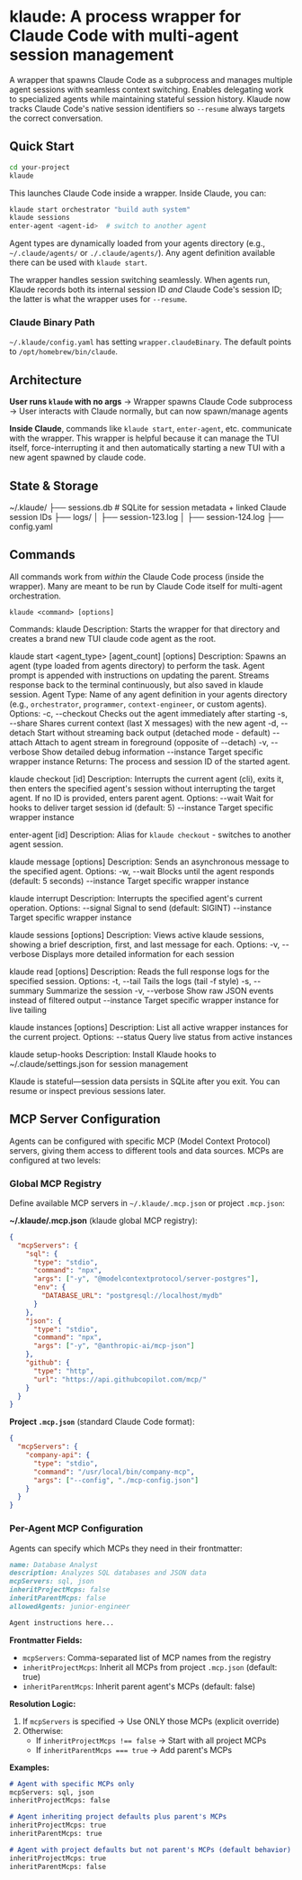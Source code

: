 # klaude: A process wrapper for Claude Code with multi-agent session management

A wrapper that spawns Claude Code as a subprocess and manages multiple agent sessions with seamless context switching. Enables delegating work to specialized agents while maintaining stateful session history. Klaude now tracks Claude Code's native session identifiers so `--resume` always targets the correct conversation.

## Quick Start

```bash
cd your-project
klaude
```

This launches Claude Code inside a wrapper. Inside Claude, you can:

```bash
klaude start orchestrator "build auth system"
klaude sessions
enter-agent <agent-id>  # switch to another agent
```

Agent types are dynamically loaded from your agents directory (e.g., `~/.claude/agents/` or `./.claude/agents/`). Any agent definition available there can be used with `klaude start`.

The wrapper handles session switching seamlessly. When agents run, Klaude records both its internal session ID _and_ Claude Code's session ID; the latter is what the wrapper uses for `--resume`.

### Claude Binary Path

`~/.klaude/config.yaml` has setting `wrapper.claudeBinary`. The default points to `/opt/homebrew/bin/claude`.

## Architecture

**User runs `klaude` with no args** → Wrapper spawns Claude Code subprocess → User interacts with Claude normally, but can now spawn/manage agents

**Inside Claude**, commands like `klaude start`, `enter-agent`, etc. communicate with the wrapper. This wrapper is helpful because it can manage the TUI itself, force-interrupting it and then automatically starting a new TUI with a new agent spawned by claude code.

## State & Storage

~/.klaude/
  ├── sessions.db         # SQLite for session metadata + linked Claude session IDs
  ├── logs/
  │    ├── session-123.log
  │    ├── session-124.log
  ├── config.yaml

## Commands

All commands work from _within_ the Claude Code process (inside the wrapper). Many are meant to be run by Claude Code itself for multi-agent orchestration.

```
klaude <command> [options]
```

Commands:
  klaude
    Description: Starts the wrapper for that directory and creates a brand new TUI claude code agent as the root.

  klaude start <agent_type> <prompt> [agent_count] [options]
    Description: Spawns an agent (type loaded from agents directory) to perform the task. Agent prompt is appended with instructions on updating the parent. Streams response back to the terminal continuously, but also saved in klaude session.
    Agent Type: Name of any agent definition in your agents directory (e.g., `orchestrator`, `programmer`, `context-engineer`, or custom agents).
    Options:
      -c, --checkout       Checks out the agent immediately after starting
      -s, --share          Shares current context (last X messages) with the new agent
      -d, --detach         Start without streaming back output (detached mode - default)
      --attach             Attach to agent stream in foreground (opposite of --detach)
      -v, --verbose        Show detailed debug information
      --instance <id>      Target specific wrapper instance
    Returns: The process and session ID of the started agent.

  klaude checkout [id]
    Description: Interrupts the current agent (cli), exits it, then enters the specified agent's session without interrupting the target agent. If no ID is provided, enters parent agent.
    Options:
      --wait <seconds>     Wait for hooks to deliver target session id (default: 5)
      --instance <id>      Target specific wrapper instance

  enter-agent [id]
    Description: Alias for `klaude checkout` - switches to another agent session.

  klaude message <id> <prompt> [options]
    Description: Sends an asynchronous message to the specified agent.
    Options:
      -w, --wait <seconds> Blocks until the agent responds (default: 5 seconds)
      --instance <id>      Target specific wrapper instance

  klaude interrupt <id>
    Description: Interrupts the specified agent's current operation.
    Options:
      --signal <signal>    Signal to send (default: SIGINT)
      --instance <id>      Target specific wrapper instance

  klaude sessions [options]
    Description: Views active klaude sessions, showing a brief description, first, and last message for each.
    Options:
      -v, --verbose        Displays more detailed information for each session

  klaude read <id> [options]
    Description: Reads the full response logs for the specified session.
    Options:
      -t, --tail           Tails the logs (tail -f style)
      -s, --summary        Summarize the session
      -v, --verbose        Show raw JSON events instead of filtered output
      --instance <id>      Target specific wrapper instance for live tailing

  klaude instances [options]
    Description: List all active wrapper instances for the current project.
    Options:
      --status             Query live status from active instances

  klaude setup-hooks
    Description: Install Klaude hooks to ~/.claude/settings.json for session management

Klaude is stateful—session data persists in SQLite after you exit. You can resume or inspect previous sessions later.

## MCP Server Configuration

Agents can be configured with specific MCP (Model Context Protocol) servers, giving them access to different tools and data sources. MCPs are configured at two levels:

### Global MCP Registry

Define available MCP servers in `~/.klaude/.mcp.json` or project `.mcp.json`:

**~/.klaude/.mcp.json** (klaude global MCP registry):
```json
{
  "mcpServers": {
    "sql": {
      "type": "stdio",
      "command": "npx",
      "args": ["-y", "@modelcontextprotocol/server-postgres"],
      "env": {
        "DATABASE_URL": "postgresql://localhost/mydb"
      }
    },
    "json": {
      "type": "stdio",
      "command": "npx",
      "args": ["-y", "@anthropic-ai/mcp-json"]
    },
    "github": {
      "type": "http",
      "url": "https://api.githubcopilot.com/mcp/"
    }
  }
}
```

**Project `.mcp.json`** (standard Claude Code format):
```json
{
  "mcpServers": {
    "company-api": {
      "type": "stdio",
      "command": "/usr/local/bin/company-mcp",
      "args": ["--config", "./mcp-config.json"]
    }
  }
}
```

### Per-Agent MCP Configuration

Agents can specify which MCPs they need in their frontmatter:

```markdown
name: Database Analyst
description: Analyzes SQL databases and JSON data
mcpServers: sql, json
inheritProjectMcps: false
inheritParentMcps: false
allowedAgents: junior-engineer

Agent instructions here...
```

**Frontmatter Fields:**
- `mcpServers`: Comma-separated list of MCP names from the registry
- `inheritProjectMcps`: Inherit all MCPs from project `.mcp.json` (default: true)
- `inheritParentMcps`: Inherit parent agent's MCPs (default: false)

**Resolution Logic:**
1. If `mcpServers` is specified → Use ONLY those MCPs (explicit override)
2. Otherwise:
   - If `inheritProjectMcps !== false` → Start with all project MCPs
   - If `inheritParentMcps === true` → Add parent's MCPs

**Examples:**

```markdown
# Agent with specific MCPs only
mcpServers: sql, json
inheritProjectMcps: false
```

```markdown
# Agent inheriting project defaults plus parent's MCPs
inheritProjectMcps: true
inheritParentMcps: true
```

```markdown
# Agent with project defaults but not parent's MCPs (default behavior)
inheritProjectMcps: true
inheritParentMcps: false
```